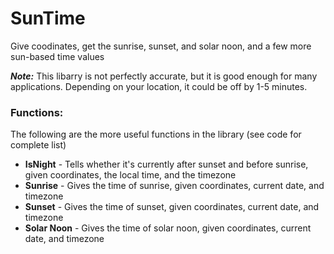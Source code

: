 # SunTime
Give coodinates, get the sunrise, sunset, and solar noon, and a few more sun-based time values


***Note:*** This libarry is not perfectly accurate, but it is good enough for many applications.  Depending on your location, it could be off by 1-5 minutes.

### Functions:
The following are the more useful functions in the library (see code for complete list)
- **IsNight** - Tells whether it's currently after sunset and before sunrise, given coordinates, the local time, and the timezone
- **Sunrise** - Gives the time of sunrise, given coordinates, current date, and timezone
- **Sunset** - Gives the time of sunset, given coordinates, current date, and timezone
- **Solar Noon** - Gives the time of solar noon, given coordinates, current date, and timezone

